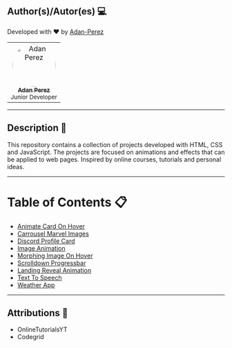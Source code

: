 ## Author(s)/Autor(es) 💻

Developed with ❤ by [Adan-Perez](https://github.com/Adan-Perez)

<table>
  <tbody>
    <tr> 
      <td align="center" valign="top" width="100%">
        <a href="https://github.com/Adan-Perez">
          <img src="https://avatars.githubusercontent.com/u/91911634?v=4" width="100px;" alt="Adan Perez" style="border-radius: 50%;"/>
          <br />
          <sub><b>Adan Perez</b></sub>
        </a>
        <br />
        <sub> Junior Developer </sub> 
      </td>
    </tr> 
  </tbody> 
</table>

---

## Description 📝

This repository contains a collection of projects developed with HTML, CSS and JavaScript. The projects are focused on animations and effects that can be applied to web pages. Inspired by online courses, tutorials and personal ideas.

---

# Table of Contents 📋

- [Animate Card On Hover](./Animate-Card-On-Hover/)
- [Carrousel Marvel Images](./Carrousel-Marvel-Images/)
- [Discord Profile Card](./Discord-Profile-Card/)
- [Image Animation](./Image-Animation/)
- [Morphing Image On Hover](./Morphing-Image-On-Hover/)
- [Scrolldown Progressbar](./Scrolldown-Progressbar/)
- [Landing Reveal Animation](./Landing-Reveal-Animation/)
- [Text To Speech](./Text-To-Speech/)
- [Weather App](./Weather-App/)

---

## Attributions 🌟

- OnlineTutorialsYT
- Codegrid
